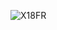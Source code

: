 ![X18FR](https://user-images.githubusercontent.com/8968780/211633055-82030289-a0f1-4bb1-b9be-a3fc610bbb93.jpg)
